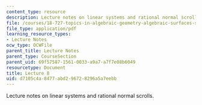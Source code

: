 ```yaml
---
content_type: resource
description: Lecture notes on linear systems and rational normal scrolls.
file: /courses/18-727-topics-in-algebraic-geometry-algebraic-surfaces-spring-2008/d7105c4a8477abd296728296a5a7eebb_lect8.pdf
file_type: application/pdf
learning_resource_types:
- Lecture Notes
ocw_type: OCWFile
parent_title: Lecture Notes
parent_type: CourseSection
parent_uid: 69f57587-1561-0033-a9a7-a7f7e08b6049
resourcetype: Document
title: Lecture 8
uid: d7105c4a-8477-abd2-9672-8296a5a7eebb
---
```

Lecture notes on linear systems and rational normal scrolls.